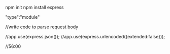 npm init
npm install express

"type":"module"


//write code to parse request body

//app.use(express.json());
//app.use(express.urlencoded({extended:false}));

//56:00